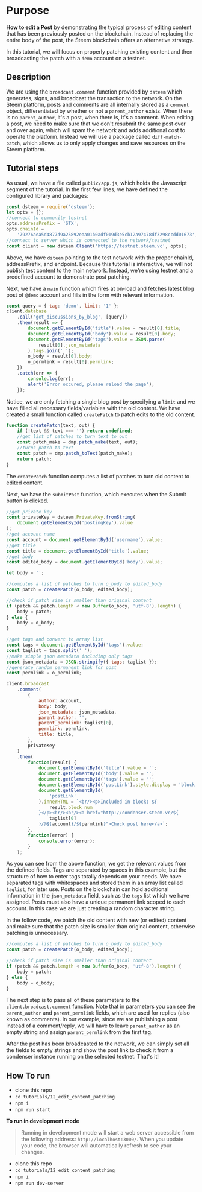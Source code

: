 # Purpose

**How to edit a Post** by demonstrating the typical process of editing content that has been previously posted on the blockchain.  Instead of replacing the entire body of the post, the Steem blockchain offers an alternative strategy.

In this tutorial, we will focus on properly patching existing content and then broadcasting the patch with a `demo` account on a testnet.

## Description

We are using the `broadcast.comment` function provided by `dsteem` which generates, signs, and broadcast the transaction to the network. On the Steem platform, posts and comments are all internally stored as a `comment` object, differentiated by whether or not a `parent_author` exists. When there is no `parent_author`, it's a post, when there is, it's a comment.  When editing a post, we need to make sure that we don't resubmit the same post over and over again, which will spam the network and adds additional cost to operate the platform. Instead we will use a package called `diff-match-patch`, which allows us to only apply changes and save resources on the Steem platform.

## Tutorial steps

As usual, we have a file called `public/app.js`, which holds the Javascript segment of the tutorial. In the first few lines, we have defined the configured library and packages:

```javascript
const dsteem = require('dsteem');
let opts = {};
//connect to community testnet
opts.addressPrefix = 'STX';
opts.chainId =
    '79276aea5d4877d9a25892eaa01b0adf019d3e5cb12a97478df3298ccdd01673';
//connect to server which is connected to the network/testnet
const client = new dsteem.Client('https://testnet.steem.vc', opts);
```

Above, we have `dsteem` pointing to the test network with the proper chainId, addressPrefix, and endpoint. Because this tutorial is interactive, we will not publish test content to the main network. Instead, we're using testnet and a predefined account to demonstrate post patching.

Next, we have a `main` function which fires at on-load and fetches latest blog post of `@demo` account and fills in the form with relevant information.

```javascript
const query = { tag: 'demo', limit: '1' };
client.database
    .call('get_discussions_by_blog', [query])
    .then(result => {
        document.getElementById('title').value = result[0].title;
        document.getElementById('body').value = result[0].body;
        document.getElementById('tags').value = JSON.parse(
            result[0].json_metadata
        ).tags.join(' ');
        o_body = result[0].body;
        o_permlink = result[0].permlink;
    })
    .catch(err => {
        console.log(err);
        alert('Error occured, please reload the page');
    });
```

Notice, we are only fetching a single blog post by specifying a `limit` and we have filled all necessary fields/variables with the old content.  We have created a small function called `createPatch` to patch edits to the old content.

```javascript
function createPatch(text, out) {
    if (!text && text === '') return undefined;
    //get list of patches to turn text to out
    const patch_make = dmp.patch_make(text, out);
    //turns patch to text
    const patch = dmp.patch_toText(patch_make);
    return patch;
}
```

The `createPatch` function computes a list of patches to turn old content to edited content.

Next, we have the `submitPost` function, which executes when the Submit button is clicked.

```javascript
//get private key
const privateKey = dsteem.PrivateKey.fromString(
    document.getElementById('postingKey').value
);
//get account name
const account = document.getElementById('username').value;
//get title
const title = document.getElementById('title').value;
//get body
const edited_body = document.getElementById('body').value;

let body = '';

//computes a list of patches to turn o_body to edited_body
const patch = createPatch(o_body, edited_body);

//check if patch size is smaller than original content
if (patch && patch.length < new Buffer(o_body, 'utf-8').length) {
    body = patch;
} else {
    body = o_body;
}

//get tags and convert to array list
const tags = document.getElementById('tags').value;
const taglist = tags.split(' ');
//make simple json metadata including only tags
const json_metadata = JSON.stringify({ tags: taglist });
//generate random permanent link for post
const permlink = o_permlink;

client.broadcast
    .comment(
        {
            author: account,
            body: body,
            json_metadata: json_metadata,
            parent_author: '',
            parent_permlink: taglist[0],
            permlink: permlink,
            title: title,
        },
        privateKey
    )
    .then(
        function(result) {
            document.getElementById('title').value = '';
            document.getElementById('body').value = '';
            document.getElementById('tags').value = '';
            document.getElementById('postLink').style.display = 'block';
            document.getElementById(
                'postLink'
            ).innerHTML = `<br/><p>Included in block: ${
                result.block_num
            }</p><br/><br/><a href="http://condenser.steem.vc/${
                taglist[0]
            }/@${account}/${permlink}">Check post here</a>`;
        },
        function(error) {
            console.error(error);
        }
    );
```

As you can see from the above function, we get the relevant values from the defined fields. Tags are separated by spaces in this example, but the structure of how to enter tags totally depends on your needs. We have separated tags with whitespaces and stored them in an array list called `taglist`, for later use. Posts on the blockchain can hold additional information in the `json_metadata` field, such as the `tags` list which we have assigned. Posts must also have a unique permanent link scoped to each account. In this case we are just creating a random character string.

In the follow code, we patch the old content with new (or edited) content and make sure that the patch size is smaller than original content, otherwise patching is unnecessary.

```javascript
//computes a list of patches to turn o_body to edited_body
const patch = createPatch(o_body, edited_body);

//check if patch size is smaller than original content
if (patch && patch.length < new Buffer(o_body, 'utf-8').length) {
    body = patch;
} else {
    body = o_body;
}
```

The next step is to pass all of these parameters to the `client.broadcast.comment` function. Note that in parameters you can see the `parent_author` and `parent_permlink` fields, which are used for replies (also known as comments). In our example, since we are publishing a post instead of a comment/reply, we will have to leave `parent_author` as an empty string and assign `parent_permlink` from the first tag.

After the post has been broadcasted to the network, we can simply set all the fields to empty strings and show the post link to check it from a condenser instance running on the selected testnet. That's it!

## How To run

*   clone this repo
*   `cd tutorials/12_edit_content_patching`
*   `npm i`
*   `npm run start`

**To run in development mode**

> Running in development mode will start a web server accessible from the following address: `http://localhost:3000/`. When you update your code, the browser will automatically refresh to see your changes.

*   clone this repo
*   `cd tutorials/12_edit_content_patching`
*   `npm i`
*   `npm run dev-server`
